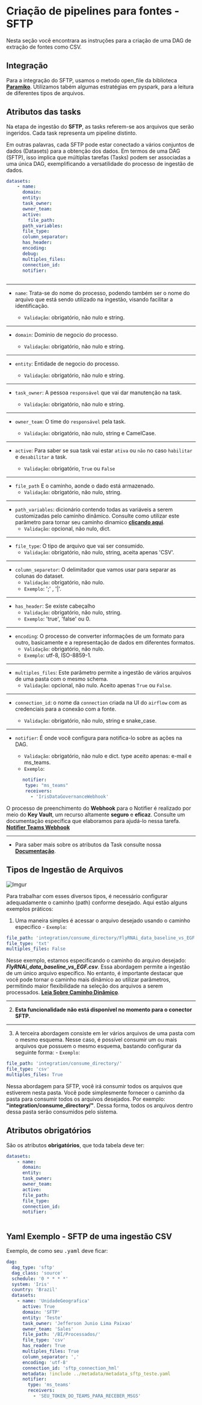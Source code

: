 # Criação de pipelines para fontes - SFTP

Nesta seção você encontrara as instruções para a criação de uma DAG de extração de fontes como CSV.
 

## Integração

Para a integração do SFTP, usamos o metodo open_file da biblioteca [**Paramiko**](https://docs.paramiko.org/en/2.2/api/sftp.html). Utilizamos tabém algumas estratégias em pyspark, para a leitura de diferentes tipos de arquivos.

## Atributos das tasks

Na etapa de ingestão do **SFTP**, as tasks referem-se aos arquivos que serão ingeridos. Cada task representa um pipeline distinto.

Em outras palavras, cada SFTP pode estar conectado a vários conjuntos de dados (Datasets) para a obtenção dos dados. Em termos de uma DAG (SFTP), isso implica que múltiplas tarefas (Tasks) podem ser associadas a uma única DAG, exemplificando a versatilidade do processo de ingestão de dados.


~~~yaml
datasets:
    - name: 
      domain: 
      entity:
      task_owner:
      owner_team: 
      active: 
	  	file_path:
      path_variables:
      file_type:
      column_separator:
      has_header:
      encoding:
      debug:
      multiples_files:
      connection_id:
      notifier:
      
~~~
---
- ``name``: Trata-se do nome do processo, podendo também ser o nome do arquivo que está sendo utilizado na ingestão, visando facilitar a identificação.

  - ``Validação``: obrigatório, não nulo e string. 
---
- ``domain``: Dominio de negocio do processo.

  - ``Validação``: obrigatório, não nulo e string. 
---
- ``entity``: Entidade de negocio do processo.

  - ``Validação``: obrigatório, não nulo e string. 
---
- ``task_owner``: A pessoa ``responsável`` que vai dar manutenção na task.

  - ``Validação``: obrigatório, não nulo e string.
---
- ``owner_team``: O time do ``responsável`` pela task. 

  - ``Validação``: obrigatório, não nulo, string e CamelCase.
---

- ``active``: Para saber se sua task vai estar ``ativa`` ou ``não`` no caso ``habilitar`` e ``desabilitar`` a task.

  - ``Validação``: obrigatório, ``True`` ou ``False``
---
- ``file_path`` E o caminho, aonde o dado está armazenado.
	- ``Validação``: obrigatório, não nulo, string.
---
- ``path_variables``: dicionário contendo todas as variáveis a serem customizadas pelo caminho dinâmico. Consulte como utilizar este parâmetro para tornar seu caminho dinamico [**clicando aqui**](https://iris.ambev.com.br/pt-br/data-ingestion/arq2-0/explanation/dynamic-paths).    
	- ``Validação``: opcional, não nulo, dict.
---
- ``file_type``: O tipo de arquivo que vai ser consumido.
	- ``Validação``: obrigatório, não nulo, string, aceita apenas 'CSV'.
---
- ``column_separetor``: O delimitador que vamos usar para separar as colunas do dataset. 
	- ``Validação``: obrigatório, não nulo.
  - ``Exemplo``: ';' , '|'.
---
- ``has_header``: Se existe cabeçalho
	- ``Validação``: obrigatório, não nulo, string.
  - ``Exemplo``: 'true', 'false' ou 0.
---
- ``encoding``: O processo de converter informações de um formato para outro, basicamente e a representação de dados em diferentes formatos.
	- ``Validação``: obrigatório, não nulo.
  - ``Exemplo``: utf-8, ISO-8859-1. 
---
- ``multiples_files``: Este parâmetro permite a ingestão de vários arquivos de uma pasta com o mesmo schema.
	- ``Validação``: opcional, não nulo. Aceito apenas ``True`` ou ``False``.
---
- ``connection_id``: o nome da ``connection`` criada na UI do ``airflow`` com as credenciais para a conexão com a fonte.

  - ``Validação``: obrigatório, não nulo, string e snake_case.
---
- ``notifier``: É onde você configura para notifica-lo sobre as ações na DAG.

  - ``Validação``: obrigatório, não nulo e dict. type aceito apenas: e-mail e ms_teams.
  - ``Exemplo``:   
 ~~~yaml
       notifier:
        type: "ms_teams"
        receivers:
          - 'IrisDataGovernanceWebhook'
~~~

O processo de preenchimento do **Webhook** para o Notifier é realizado por meio do **Key Vault**, um recurso altamente **seguro** e **eficaz**. Consulte um documentação específica que elaboramos para ajudá-lo nessa tarefa. [**Notifier Teams Webhook**](/iris-ingestion/2-0-architecture/notifier-webhook)

---

- Para saber mais sobre os atributos da Task consulte nossa [**Documentação**](/iris-ingestion/getting-started/creating-dag/task-parameters).


## Tipos de Ingestão de Arquivos

![Imgur](https://imgur.com/z4WedWY.png)

Para trabalhar com esses diversos tipos, é necessário configurar adequadamente o caminho (path) conforme desejado. Aqui estão alguns exemplos práticos:

1. Uma maneira simples é acessar o arquivo desejado usando o caminho especifico - ``Exemplo``:   
 ~~~yaml                         
 file_path: 'integration/consume_directory/FlyRNAi_data_baseline_vs_EGF.txt'
 file_type: 'txt'
 multiples_files: False
~~~
Nesse exemplo, estamos especificando o caminho do arquivo desejado: ***FlyRNAi_data_baseline_vs_EGF.csv***. Essa abordagem permite a ingestão de um único arquivo específico. No entanto, é importante destacar que você pode tornar o caminho mais dinâmico ao utilizar parâmetros, permitindo maior flexibilidade na seleção dos arquivos a serem processados. [**Leia Sobre Caminho Dinâmico**](https://iris.ambev.com.br/pt-br/data-ingestion/arq2-0/explanation/dynamic-paths).

---

2. **Esta funcionalidade não está disponível no momento para o conector SFTP.**

---

3. A terceira abordagem consiste em ler vários arquivos de uma pasta com o mesmo esquema. Nesse caso, é possível consumir um ou mais arquivos que possuem o mesmo esquema, bastando configurar da seguinte forma: - ``Exemplo``:

 ~~~yaml                         
 file_path: 'integration/consume_directory/'
 file_type: 'csv'
 multiples_files: True
~~~

Nessa abordagem para SFTP, você irá consumir todos os arquivos que estiverem nesta pasta. Você pode simplesmente fornecer o caminho da pasta para consumir todos os arquivos desejados. Por exemplo: **"integration/consume_directory/"**. Dessa forma, todos os arquivos dentro dessa pasta serão consumidos pelo sistema.

## Atributos obrigatórios

São os atributos **obrigatórios**, que toda tabela deve ter:
~~~yaml
datasets:
    - name: 
      domain: 
      entity:
      task_owner:
      owner_team: 
      active: 
      file_path:
      file_type:
      connection_id:
      notifier:
      
~~~

## Yaml Exemplo - SFTP de uma ingestão CSV

Exemplo, de como seu <kbd>.yaml</kbd> deve ficar:

~~~yaml
dag:
  dag_type: 'sftp'
  dag_class: 'source'
  schedule: '0 * * * *'
  system: 'Iris'
  country: 'Brazil'
  datasets:
    - name: 'UnidadeGeografica'
      active: True
      domain: 'SFTP'
      entity: 'Teste'
      task_owner: 'Jefferson Junio Lima Paixao'
      owner_team: 'Sales'
      file_path: '/BI/Processados/'
      file_type: 'csv'
      has_reader: True
      multiples_files: True
      column_separator: ','
      encoding: 'utf-8'
      connection_id: 'sftp_connection_hml'
      metadata: !include ../metadata/metadata_sftp_teste.yaml
      notifier:
        type: 'ms_teams'
        receivers:
          - 'SEU_TOKEN_DO_TEAMS_PARA_RECEBER_MSGS'

      
~~~
